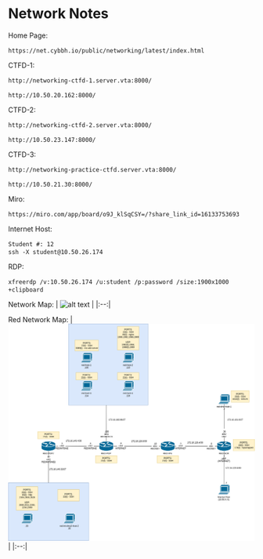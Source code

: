 # Network Notes

Home Page:
```
https://net.cybbh.io/public/networking/latest/index.html
```

CTFD-1:
```
http://networking-ctfd-1.server.vta:8000/
```
```
http://10.50.20.162:8000/
```

CTFD-2:
```
http://networking-ctfd-2.server.vta:8000/
```
```
http://10.50.23.147:8000/
```

CTFD-3:
```
http://networking-practice-ctfd.server.vta:8000/
```
```
http://10.50.21.30:8000/
```

Miro:
```
https://miro.com/app/board/o9J_klSqCSY=/?share_link_id=16133753693
```

Internet Host:
```
Student #: 12
ssh -X student@10.50.26.174
```

RDP:
```
xfreerdp /v:10.50.26.174 /u:student /p:password /size:1900x1000 +clipboard
```

Network Map:
| ![alt text](https://git.cybbh.space/net/public/-/raw/master/modules/networking/slides/images/student_net_range_blue_only.png "Network Map") |
|:--:|

Red Network Map:
| ![alt text](https://github.com/m-rosinsky/CCTC_Notes/blob/main/Net_Notes/red_net.png "Network Map") |
|:--:|
